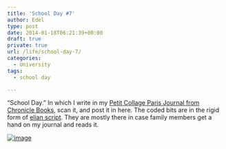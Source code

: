 ```yaml
---
title: 'School Day #7'
author: Edel
type: post
date: 2014-01-18T06:21:39+00:00
draft: true
private: true
url: /life/school-day-7/
categories:
  - University
tags:
  - school day

---
```

&#8220;School Day.&#8221; In which I write in my [Petit Collage Paris Journal from Chronicle Books][1], scan it, and post it in here. The coded bits are in the rigid form of [elian script][2]. They are mostly there in case family members get a hand on my journal and reads it.

[<img title="20140117_232127.jpg" class="img-responsive" alt="image" src="http://scattered.me/wp-content/uploads/2014/01/wpid-20140117_232127.jpg" />][3]

<ol class="footnote">
</ol>

 [1]: http://www.chroniclebooks.com/titles/petit-collage-paris-journal.html
 [2]: http://www.ccelian.com/concepca.html
 [3]: http://scattered.me/wp-content/uploads/2014/01/wpid-20140117_232127.jpg